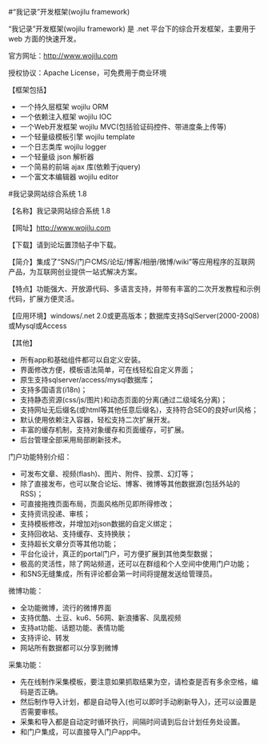 #“我记录”开发框架(wojilu framework)

“我记录”开发框架(wojilu framework) 是 .net 平台下的综合开发框架，主要用于 web 方面的快速开发。

官方网址：<http://www.wojilu.com>

授权协议：Apache License，可免费用于商业环境


【框架包括】

* 一个持久层框架 wojilu ORM
* 一个依赖注入框架 wojilu IOC
* 一个Web开发框架 wojilu MVC(包括验证码控件、带进度条上传等)
* 一个轻量级模板引擎 wojilu template
* 一个日志类库 wojilu logger
* 一个轻量级 json 解析器
* 一个简易的前端 ajax 库(依赖于jquery)
* 一个富文本编辑器 wojilu editor




#我记录网站综合系统 1.8

【名称】我记录网站综合系统 1.8

【网址】<http://www.wojilu.com>

【下载】请到论坛置顶帖子中下载。

【简介】集成了“SNS/门户CMS/论坛/博客/相册/微博/wiki”等应用程序的互联网产品，为互联网创业提供一站式解决方案。

【特点】功能强大、开放源代码、多语言支持，并带有丰富的二次开发教程和示例代码，扩展方便灵活。

【应用环境】windows/.net 2.0或更高版本；数据库支持SqlServer(2000-2008)或Mysql或Access

【其他】

* 所有app和基础组件都可以自定义安装。
* 界面修改方便，模板语法简单，可在线轻松自定义界面；
* 原生支持sqlserver/access/mysql数据库；
* 支持多国语言(i18n)；
* 支持静态资源(css/js/图片)和动态页面的分离(通过二级域名分离)；
* 支持网址无后缀名(或html等其他任意后缀名)，支持符合SEO的良好url风格；
* 默认使用依赖注入容器，轻松支持二次扩展开发。
* 丰富的缓存机制，支持对象缓存和页面缓存，可扩展。
* 后台管理全部采用局部刷新技术。


门户功能特别介绍：

* 可发布文章、视频(flash)、图片、附件、投票、幻灯等；
* 除了直接发布，也可以聚合论坛、博客、微博等其他数据源(包括外站的RSS)；
* 可直接拖拽页面布局，页面风格所见即所得修改；
* 支持资讯投递、审核；
* 支持模板修改，并增加对json数据的自定义绑定；
* 支持回收站、支持缓存、支持换肤；
* 支持超长文章分页等其他功能；
* 平台化设计，真正的portal门户，可方便扩展到其他类型数据；
* 极高的灵活性，除了网站频道，还可以在群组和个人空间中使用门户功能；
* 和SNS无缝集成，所有评论都会第一时间将提醒发送给管理员。


微博功能：

* 全功能微博，流行的微博界面
* 支持优酷、土豆、ku6、56网、新浪播客、凤凰视频
* 支持at功能、话题功能、表情功能
* 支持评论、转发
* 网站所有数据都可以分享到微博


采集功能：

* 先在线制作采集模板，要注意如果抓取结果为空，请检查是否有多余空格，编码是否正确。
* 然后制作导入计划，都是自动导入(也可以即时手动刷新导入)，还可以设置是否需要审核。
* 采集和导入都是自动定时循环执行，间隔时间请到后台计划任务处设置。
* 和门户集成，可以直接导入门户app中。


